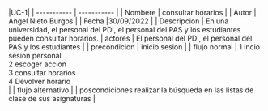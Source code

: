 |UC-1|
| ----------- | ----------- |
| Nombere | consultar horarios |
| Autor |   Angel Nieto Burgos |
| Fecha |30/09/2022   |
| Descripcion | En una universidad, el personal del PDI, el personal del PAS y los estudiantes pueden consultar horarios. 
| actores |   El personal del PDI, el personal del PAS y los estudiantes   |
| precondicion |   inicio sesion    |
| flujo normal   |  1  incio sesion personal<br>  2  escoger accion <br>  3 consultar horarios <br> 4 Devolver horario <br> |
| flujo alternativo | 
| poscondiciones realizar la búsqueda en las listas de clase de sus asignaturas |        
